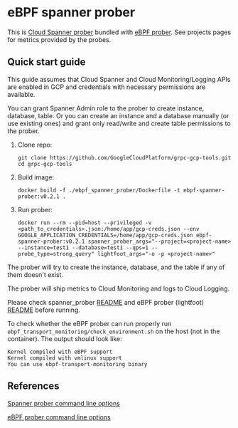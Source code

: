 
# eBPF spanner prober

This is [Cloud Spanner prober](https://github.com/GoogleCloudPlatform/grpc-gcp-go/tree/main/spanner_prober) bundled with [eBPF prober](https://github.com/GoogleCloudPlatform/grpc-gcp-tools/blob/master/ebpf_transport_monitoring). See projects pages for metrics provided by the probes.

## Quick start guide

This guide assumes that Cloud Spanner and Cloud Monitoring/Logging APIs are enabled in GCP and credentials with necessary permissions are available.

You can grant Spanner Admin role to the prober to create instance, database, table. Or you can create an instance and a database manually (or use existing ones) and grant only read/write and create table permissions to the prober.

1. Clone repo:
   ```
   git clone https://github.com/GoogleCloudPlatform/grpc-gcp-tools.git
   cd grpc-gcp-tools
   ```
1. Build image:
   ```
   docker build -f ./ebpf_spanner_prober/Dockerfile -t ebpf-spanner-prober:v0.2.1 .
   ```
1. Run prober:
   ```
   docker run --rm --pid=host --privileged -v <path_to_credentials>.json:/home/app/gcp-creds.json --env GOOGLE_APPLICATION_CREDENTIALS=/home/app/gcp-creds.json ebpf-spanner-prober:v0.2.1 spanner_prober_args="--project=<project-name> --instance=test1 --database=test1 --qps=1 --probe_type=strong_query" lightfoot_args="-o -p <project-name>"
   ```

The prober will try to create the instance, database, and the table if any of them doesn't exist.

The prober will ship metrics to Cloud Monitoring and logs to Cloud Logging.

Please check spanner_prober [README](https://github.com/GoogleCloudPlatform/grpc-gcp-go/tree/main/spanner_prober) and eBPF prober (lightfoot) [README](https://github.com/GoogleCloudPlatform/grpc-gcp-tools/blob/master/ebpf_transport_monitoring) before running.

To check whether the eBPF prober can run properly run `ebpf_transport_monitoring/check_environment.sh` on the host (not in the container). The output should look like:

```
Kernel compiled with eBPF support
Kernel compiled with vmlinux support
You can use ebpf-transport-monitoring binary
```

## References

[Spanner prober command line options](https://github.com/GoogleCloudPlatform/grpc-gcp-go/tree/main/spanner_prober#arguments)

[eBPF prober command line options](https://github.com/GoogleCloudPlatform/grpc-gcp-tools/tree/master/ebpf_transport_monitoring#command-line-options)
